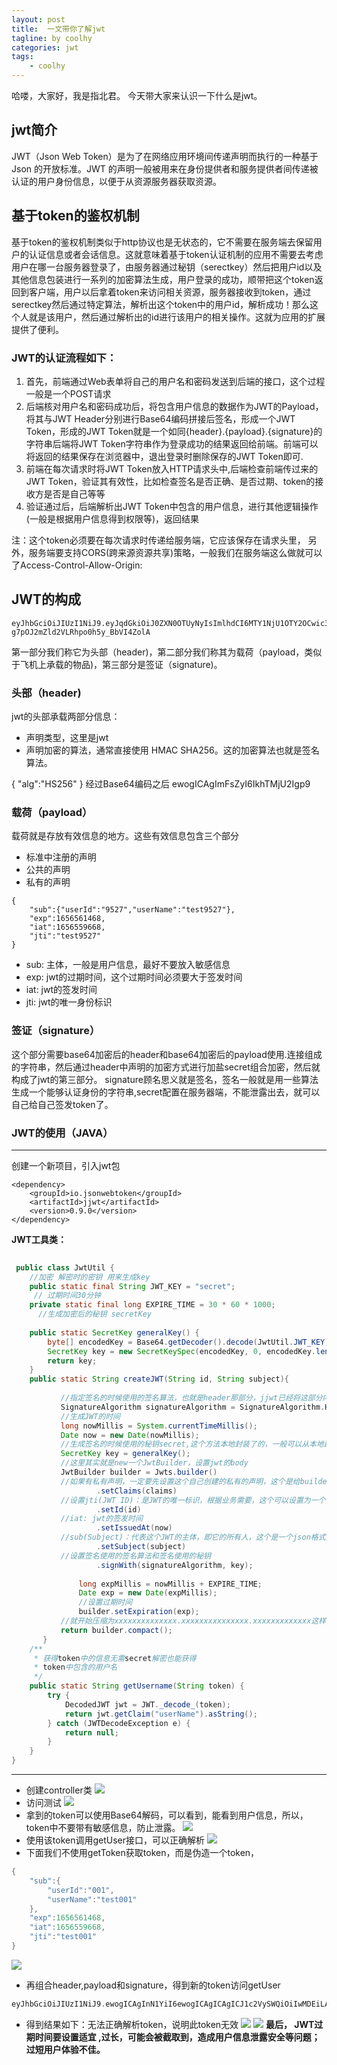 ```yaml
---
layout: post
title:  一文带你了解jwt
tagline: by coolhy
categories: jwt
tags: 
    - coolhy
---
```



哈喽，大家好，我是指北君。 
今天带大家来认识一下什么是jwt。

<!--more-->
## jwt简介
JWT（Json Web Token）是为了在网络应用环境间传递声明而执行的一种基于 Json 的开放标准。JWT 的声明一般被用来在身份提供者和服务提供者间传递被认证的用户身份信息，以便于从资源服务器获取资源。
<!--more-->

## **基于token的鉴权机制**
基于token的鉴权机制类似于http协议也是无状态的，它不需要在服务端去保留用户的认证信息或者会话信息。这就意味着基于token认证机制的应用不需要去考虑用户在哪一台服务器登录了，由服务器通过秘钥（serectkey）然后把用户id以及其他信息包装进行一系列的加密算法生成，用户登录的成功，顺带把这个token返回到客户端，用户以后拿着token来访问相关资源，服务器接收到token，通过serectkey然后通过特定算法，解析出这个token中的用户id，解析成功！那么这个人就是该用户，然后通过解析出的id进行该用户的相关操作。这就为应用的扩展提供了便利。

### JWT的认证流程如下：

1. 首先，前端通过Web表单将自己的用户名和密码发送到后端的接口，这个过程一般是一个POST请求
1. 后端核对用户名和密码成功后，将包含用户信息的数据作为JWT的Payload，将其与JWT Header分别进行Base64编码拼接后签名，形成一个JWT Token，形成的JWT Token就是一个如同{header}.{payload}.{signature}的字符串后端将JWT Token字符串作为登录成功的结果返回给前端。前端可以将返回的结果保存在浏览器中，退出登录时删除保存的JWT Token即可.
1. 前端在每次请求时将JWT Token放入HTTP请求头中,后端检查前端传过来的JWT Token，验证其有效性，比如检查签名是否正确、是否过期、token的接收方是否是自己等等
1. 验证通过后，后端解析出JWT Token中包含的用户信息，进行其他逻辑操作(一般是根据用户信息得到权限等)，返回结果

注：这个token必须要在每次请求时传递给服务端，它应该保存在请求头里， 另外，服务端要支持CORS(跨来源资源共享)策略，一般我们在服务端这么做就可以了Access-Control-Allow-Origin:
## **JWT的构成**
```
eyJhbGciOiJIUzI1NiJ9.eyJqdGkiOiJ0ZXN0OTUyNyIsImlhdCI6MTY1NjU1OTY2OCwic3ViIjoie1widXNlcklkXCI6XCI5NTI3XCIsXCJ1c2VyTmFtZVwiOlwidGVzdDk1MjdcIn0iLCJleHAiOjE2NTY1NjE0Njh9.7oot0glDxaL-g7pOJ2mZld2VLRhpo0h5y_BbVI4ZolA
```
第一部分我们称它为头部（header)，第二部分我们称其为载荷（payload，类似于飞机上承载的物品)，第三部分是签证（signature)。
### **头部（header)**
jwt的头部承载两部分信息：

- 声明类型，这里是jwt
- 声明加密的算法，通常直接使用 HMAC SHA256。这的加密算法也就是签名算法。

{
"alg":"HS256"
}
经过Base64编码之后
ewogICAgImFsZyI6IkhTMjU2Igp9
### 载荷（payload）
载荷就是存放有效信息的地方。这些有效信息包含三个部分

- 标准中注册的声明
- 公共的声明
- 私有的声明
```
{
    "sub":{"userId":"9527","userName":"test9527"},
    "exp":1656561468,
    "iat":1656559668,
    "jti":"test9527"
}
```
- sub: 主体，一般是用户信息，最好不要放入敏感信息
- exp: jwt的过期时间，这个过期时间必须要大于签发时间
- iat: jwt的签发时间
- jti: jwt的唯一身份标识

### **签证（signature）**
这个部分需要base64加密后的header和base64加密后的payload使用.连接组成的字符串，然后通过header中声明的加密方式进行加盐secret组合加密，然后就构成了jwt的第三部分。
signature顾名思义就是签名，签名一般就是用一些算法生成一个能够认证身份的字符串,secret配置在服务器端，不能泄露出去，就可以自己给自己签发token了。

 

### JWT的使用（JAVA）
---
创建一个新项目，引入jwt包
```
<dependency>
    <groupId>io.jsonwebtoken</groupId>
    <artifactId>jjwt</artifactId>
    <version>0.9.0</version>
</dependency>
```


**JWT工具类：**
```java
     
 public class JwtUtil {
    //加密 解密时的密钥 用来生成key
    public static final String JWT_KEY = "secret";
     // 过期时间30分钟
    private static final long EXPIRE_TIME = 30 * 60 * 1000;
      //生成加密后的秘钥 secretKey
      
    public static SecretKey generalKey() {
        byte[] encodedKey = Base64.getDecoder().decode(JwtUtil.JWT_KEY);
        SecretKey key = new SecretKeySpec(encodedKey, 0, encodedKey.length, "AES");
        return key;
    }
    public static String createJWT(String id, String subject){
   
           //指定签名的时候使用的签名算法，也就是header那部分，jjwt已经将这部分内容封装好了。
           SignatureAlgorithm signatureAlgorithm = SignatureAlgorithm.HS256;
           //生成JWT的时间
           long nowMillis = System.currentTimeMillis();
           Date now = new Date(nowMillis);
           //生成签名的时候使用的秘钥secret,这个方法本地封装了的，一般可以从本地配置文件中读取，切记这个秘钥不能外露哦。它就是你服务端的私钥，在任何场景都不应该流露出去。一旦客户端得知这个secret, 那就意味着客户端是可以自我签发jwt了。
           SecretKey key = generalKey();
           //这里其实就是new一个JwtBuilder，设置jwt的body
           JwtBuilder builder = Jwts.builder()
           //如果有私有声明，一定要先设置这个自己创建的私有的声明，这个是给builder的claim赋值，一旦写在标准的声明赋值之后，就是覆盖了那些标准的声明的
                   .setClaims(claims)
           //设置jti(JWT ID)：是JWT的唯一标识，根据业务需要，这个可以设置为一个不重复的值，主要用来作为一次性token,从而回避重放攻击。
                   .setId(id)
           //iat: jwt的签发时间
                   .setIssuedAt(now)
           //sub(Subject)：代表这个JWT的主体，即它的所有人，这个是一个json格式的字符串，可以存放什么userid，roldid之类的，作为什么用户的唯一标志。
                   .setSubject(subject)
           //设置签名使用的签名算法和签名使用的秘钥
                   .signWith(signatureAlgorithm, key);
   
               long expMillis = nowMillis + EXPIRE_TIME;
               Date exp = new Date(expMillis);
               //设置过期时间
               builder.setExpiration(exp);
           //就开始压缩为xxxxxxxxxxxxxx.xxxxxxxxxxxxxxx.xxxxxxxxxxxxx这样的jwt
           return builder.compact();
       }
    /**
     * 获得token中的信息无需secret解密也能获得
     * token中包含的用户名
     */
    public static String getUsername(String token) {
        try {
            DecodedJWT jwt = JWT._decode_(token);
            return jwt.getClaim("userName").asString();
        } catch (JWTDecodeException e) {
            return null;
        }
    }
}
```

---
- 创建controller类
![](http://www.javanorth.cn/assets/images/2022/coolhy/jwt/img_1.png)
- 访问测试
![](http://www.javanorth.cn/assets/images/2022/coolhy/jwt/img_2.png)
- 拿到的token可以使用Base64解码，可以看到，能看到用户信息，所以，token中不要带有敏感信息，防止泄露。
![](http://www.javanorth.cn/assets/images/2022/coolhy/jwt/img_3.png)
- 使用该token调用getUser接口，可以正确解析
![](http://www.javanorth.cn/assets/images/2022/coolhy/jwt/img_4.png)
- 下面我们不使用getToken获取token，而是伪造一个token，
```c
{
    "sub":{
        "userId":"001",
        "userName":"test001"
    },
    "exp":1656561468,
    "iat":1656559668,
    "jti":"test001"
}
```
![](http://www.javanorth.cn/assets/images/2022/coolhy/jwt/img_5.png)
- 再组合header,payload和signature，得到新的token访问getUser
```c
eyJhbGciOiJIUzI1NiJ9.ewogICAgInN1YiI6ewogICAgICAgICJ1c2VySWQiOiIwMDEiLAogICAgICAgICJ1c2VyTmFtZSI6InRlc3QwMDEiCiAgICB9LAogICAgImV4cCI6MTY1NjU2MTQ2OCwKICAgICJpYXQiOjE2NTY1NTk2NjgsCiAgICAianRpIjoidGVzdDAwMSIKfQ==.7oot0glDxaL-g7pOJ2mZld2VLRhpo0h5y_BbVI4ZolA
```
- 得到结果如下：无法正确解析token，说明此token无效
![](http://www.javanorth.cn/assets/images/2022/coolhy/jwt/img_6.png)
![](http://www.javanorth.cn/assets/images/2022/coolhy/jwt/img_7.png)
**最后， JWT过期时间要设置适宜 ,过长，可能会被截取到，造成用户信息泄露安全等问题；过短用户体验不佳。**